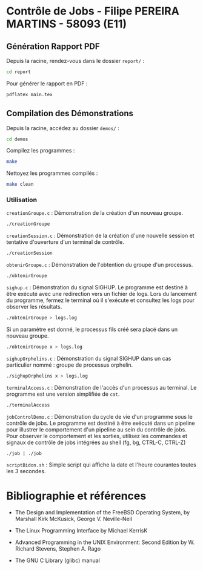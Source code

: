 # Contrôle de Jobs - Filipe PEREIRA MARTINS - 58093 (E11)

## Génération Rapport PDF

Depuis la racine, rendez-vous dans le dossier `report/` :

```bash
cd report
```

Pour générer le rapport en PDF :

```bash
pdflatex main.tex
```

## Compilation des Démonstrations

Depuis la racine, accédez au dossier `demos/` :

```bash
cd demos
```

Compilez les programmes :

```bash
make
```

Nettoyez les programmes compilés :

```bash
make clean
```

### Utilisation

`creationGroupe.c` : Démonstration de la création d'un nouveau groupe.

```bash
./creationGroupe
```

`creationSession.c` : Démonstration de la création d'une nouvelle session et tentative d'ouverture d'un terminal de contrôle.

```bash
./creationSession
```

`obtenirGroupe.c` : Démonstration de l'obtention du groupe d'un processus.

```bash
./obtenirGroupe
```

`sighup.c` : Démonstration du signal SIGHUP. Le programme est destiné à être exécuté avec une redirection vers un fichier de logs. Lors du lancement du programme, fermez le terminal où il s'exécute et consultez les logs pour observer les résultats.

```bash
./obtenirGroupe > logs.log
```

Si un paramètre est donné, le processus fils créé sera placé dans un nouveau groupe.

```bash
./obtenirGroupe x > logs.log
```

`sighupOrphelins.c` : Démonstration du signal SIGHUP dans un cas particulier nommé : groupe de processus orphelin.

```bash
./sighupOrphelins x > logs.log
```

`terminalAccess.c` : Démonstration de l'accès d'un processus au terminal. Le programme est une version simplifiée de `cat`.

```bash
./terminalAccess
```

`jobControlDemo.c` : Démonstration du cycle de vie d'un programme sous le contrôle de jobs. Le programme est destiné à être exécuté dans un pipeline pour illustrer le comportement d'un pipeline au sein du contrôle de jobs. Pour observer le comportement et les sorties, utilisez les commandes et signaux de contrôle de jobs intégrées au shell (fg, bg, CTRL-C, CTRL-Z)

```bash
./job | ./job
```

`scriptBidon.sh` : Simple script qui affiche la date et l'heure courantes toutes les 3 secondes.

# Bibliographie et références

- The Design and Implementation of the FreeBSD Operating System, by Marshall Kirk McKusick, George V. Neville-Neil

* The Linux Programming Interface by Michael KerrisK

* Advanced Programming in the UNIX Environment: Second Edition by W. Richard Stevens, Stephen A. Rago

* The GNU C Library (glibc) manual
